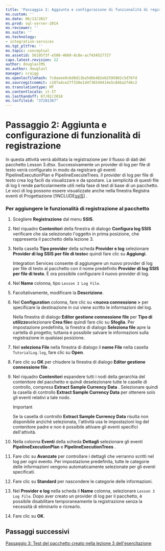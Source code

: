 ```yaml
---
title: 'Passaggio 2: Aggiunta e configurazione di funzionalità di registrazione | Microsoft Docs'
ms.custom: ''
ms.date: 06/13/2017
ms.prod: sql-server-2014
ms.reviewer: ''
ms.suite: ''
ms.technology:
- integration-services
ms.tgt_pltfrm: ''
ms.topic: conceptual
ms.assetid: 56105f3f-e500-4669-8c8e-acf434527727
caps.latest.revision: 22
author: douglaslMS
ms.author: douglasl
manager: craigg
ms.openlocfilehash: 7c8aeee9c6d0d11ba5dbb482e02595802c5d76fd
ms.sourcegitcommit: c18fadce27f330e1d4f36549414e5c84ba2f46c2
ms.translationtype: MT
ms.contentlocale: it-IT
ms.lasthandoff: 07/02/2018
ms.locfileid: "37281367"
---
```

# <a name="step-2-adding-and-configuring-logging"></a>Passaggio 2: Aggiunta e configurazione di funzionalità di registrazione
  In questa attività verrà abilitata la registrazione per il flusso di dati del pacchetto Lesson 3.dtsx. Successivamente un provider di log per file di testo verrà configurato in modo da registrare gli eventi PipelineExecutionPlan e PipelineExecuteTrees. Il provider di log per file di testo crea log facili da visualizzare e da spostare. La semplicità di questi file di log li rende particolarmente utili nella fase di test di base di un pacchetto. Le voci di log possono essere visualizzate anche nella finestra Registra eventi di Progettazione [!INCLUDE[ssIS](../includes/ssis-md.md)] .  
  
### <a name="to-add-logging-to-the-package"></a>Per aggiungere le funzionalità di registrazione al pacchetto  
  
1.  Scegliere **Registrazione** dal menu **SSIS**.  
  
2.  Nel riquadro **Contenitori** della finestra di dialogo **Configura log SSIS** verificare che sia selezionato l'oggetto in prima posizione, che rappresenta il pacchetto della lezione 3.  
  
3.  Nella casella **Tipo provider** della scheda **Provider e log** selezionare **Provider di log SSIS per file di testo**e quindi fare clic su **Aggiungi**.  
  
     Integration Services consente di aggiungere un nuovo provider di log per file di testo al pacchetto con il nome predefinito **Provider di log SSIS per file di testo**. È ora possibile configurare il nuovo provider di log.  
  
4.  Nel **Name** colonna, tipo `Lesson 3 Log File`.  
  
5.  Facoltativamente, modificare la **Descrizione**.  
  
6.  Nel **Configuration** colonna, fare clic su  **\<nuova connessione >** per specificare la destinazione in cui viene scritto le informazioni del log.  
  
     Nella finestra di dialogo **Editor gestione connessione file** per **Tipo di utilizzo**selezionare **Crea file**e quindi fare clic su **Sfoglia**. Per impostazione predefinita, la finestra di dialogo **Seleziona file** apre la cartella di progetto; tuttavia è possibile salvare le informazioni sulla registrazione in qualsiasi posizione.  
  
7.  Nel **seleziona File** nella finestra di dialogo il **nome File** nella casella `TutorialLog.log`, fare clic su **Open**.  
  
8.  Fare clic su **OK** per chiudere la finestra di dialogo **Editor gestione connessione file** .  
  
9. Nel riquadro **Contenitori** espandere tutti i nodi della gerarchia del contenitore del pacchetto e quindi deselezionare tutte le caselle di controllo, compresa **Extract Sample Currency Data** . Selezionare quindi la casella di controllo **Extract Sample Currency Data** per ottenere solo gli eventi relativi a tale nodo.  
  
    > [!IMPORTANT]  
    >  Se la casella di controllo **Extract Sample Currency Data** risulta non disponibile anziché selezionata, l'attività usa le impostazioni log del contenitore padre e non è possibile attivare gli eventi specifici dell'attività.  
  
10. Nella colonna **Eventi** della scheda **Dettagli** selezionare gli eventi **PipelineExecutionPlan** e **PipelineExecutionTrees** .  
  
11. Fare clic su **Avanzate** per controllare i dettagli che verranno scritti nel log per ogni evento. Per impostazione predefinita, tutte le categorie delle informazioni vengono automaticamente selezionate per gli eventi specificati.  
  
12. Fare clic su **Standard** per nascondere le categorie delle informazioni.  
  
13. Nel **Provider e log** nella scheda il **Name** colonna, selezionare `Lesson 3 Log File`. Dopo aver creato un provider di log per il pacchetto, è possibile disabilitare temporaneamente la registrazione senza la necessità di eliminarlo e ricrearlo.  
  
14. Fare clic su **OK**.  
  
## <a name="next-steps"></a>Passaggi successivi  
 [Passaggio 3: Test del pacchetto creato nella lezione 3 dell'esercitazione](../integration-services/lesson-3-3-testing-the-lesson-3-tutorial-package.md)  
  
  
